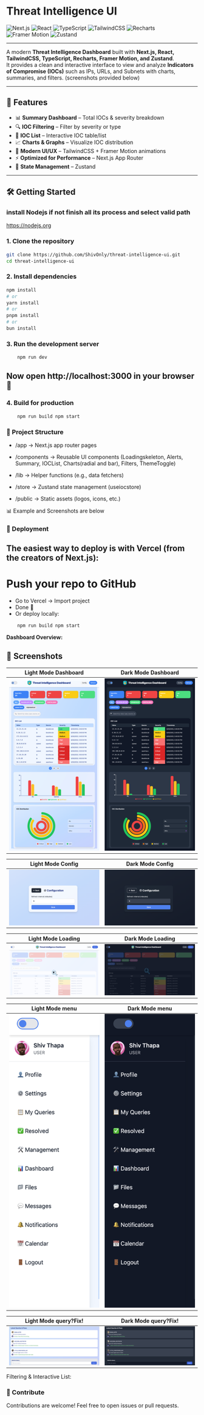 # Threat Intelligence UI  

![Next.js](https://img.shields.io/badge/Next.js-000000?style=for-the-badge&logo=next.js&logoColor=white)
![React](https://img.shields.io/badge/React-20232A?style=for-the-badge&logo=react&logoColor=61DAFB)
![TypeScript](https://img.shields.io/badge/TypeScript-007ACC?style=for-the-badge&logo=typescript&logoColor=white)
![TailwindCSS](https://img.shields.io/badge/TailwindCSS-38B2AC?style=for-the-badge&logo=tailwind-css&logoColor=white)
![Recharts](https://img.shields.io/badge/Recharts-FF6384?style=for-the-badge&logo=recharts&logoColor=white)
![Framer Motion](https://img.shields.io/badge/FramerMotion-EF008F?style=for-the-badge&logo=framer&logoColor=white)
![Zustand](https://img.shields.io/badge/Zustand-44318D?style=for-the-badge&logo=react&logoColor=white)

---

A modern **Threat Intelligence Dashboard** built with **Next.js, React, TailwindCSS, TypeScript, Recharts, Framer Motion, and Zustand**.  
It provides a clean and interactive interface to view and analyze **Indicators of Compromise (IOCs)** such as IPs, URLs, and Subnets with charts, summaries, and filters. (screenshots provided below)  

---

## 🚀 Features
 
- 📊 **Summary Dashboard** – Total IOCs & severity breakdown  
- 🔍 **IOC Filtering** – Filter by severity or type  
- 📑 **IOC List** – Interactive IOC table/list  
- 📈 **Charts & Graphs** – Visualize IOC distribution  
- 🎨 **Modern UI/UX** – TailwindCSS + Framer Motion animations  
- ⚡ **Optimized for Performance** – Next.js App Router  
- 🐻 **State Management** – Zustand  

---

## 🛠️ Getting Started  

### install Nodejs if not finish all its process and select valid path
https://nodejs.org

### 1. Clone the repository  
```bash
git clone https://github.com/ShivOnly/threat-intelligence-ui.git
cd threat-intelligence-ui
```
### 2. Install dependencies
``` bash 
npm install
# or
yarn install
# or
pnpm install
# or
bun install
```
### 3. Run the development server
``` bash 
    npm run dev 
```



## Now open http://localhost:3000  in your browser 🚀

### 4. Build for production 

``` bash
    npm run build npm start 
 ```

### 📂 Project Structure
- /app              → Next.js app router pages

- /components       → Reusable UI components (Loadingskeleton, Alerts, Summary, IOCList, Charts(radial and bar), Filters, ThemeToggle)

- /lib              → Helper functions (e.g., data fetchers)

- /store            → Zustand state management (useiocstore)

- /public           → Static assets (logos, icons, etc.)

📊 Example and Screenshots are below

### 🚀 Deployment

## The easiest way to deploy is with Vercel (from the creators of Next.js):

# Push your repo to GitHub

- Go to Vercel
 → Import project
- Done 🎉
- Or deploy locally:

```bash 
    npm run build npm start 
```



**Dashboard Overview:**  
## 📸 Screenshots

| Light Mode Dashboard | Dark Mode Dashboard|
|------------|-----------|
| ![Dashboard Light](/screenshots/dashboard.png) | ![Dashboard Dark](/screenshots/2dashboard.png) |

| Light Mode Config| Dark Mode Config|
|------------|-----------|
| ![Light](/screenshots/configlight.png) | ![Dark](/screenshots/configdark1.png) |

| Light Mode Loading| Dark Mode Loading|
|------------|-----------|
| ![Light](/screenshots/loadli.png) | ![Dark](/screenshots/loadda.png) |

| Light Mode menu| Dark Mode menu|
|------------|-----------|
| ![Light](/screenshots/hoverMenuLeftLi.png) | ![Dark](/screenshots/hoverMenuLeftD.png) |

| Light Mode query?Fix!| Dark Mode query?Fix!|
|------------|-----------|
| ![Light](/screenshots/queryLight.png) | ![Dark](/screenshots/queryDark.png) |






Filtering & Interactive List:
### 🤝 Contribute

 Contributions are welcome! Feel free to open issues or pull requests.